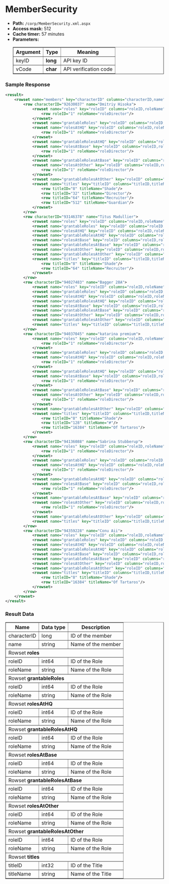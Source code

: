# MemberSecurity

* __Path:__ ``/corp/MemberSecurity.xml.aspx``
* __Access mask:__ 512
* __Cache timer:__ 57 minutes
* __Parameters:__
    <table border="1">
        <tbody>
            <tr>
                <th>Argument</th>
                <th>Type</th>
                <th>Meaning</th>
            </tr>
            <tr>
                <td>keyID</td>
                <td><strong>long</strong></td>
                <td>API key ID</td>
            </tr>
            <tr>
                <td>vCode</td>
                <td><strong>char</strong></td>
                <td>API verification code</td>
            </tr>
        </tbody>
    </table>

### Sample Response

```xml
<result>
    <rowset name="members" key="characterID" columns="characterID,name">
        <row characterID="92630037" name="Dmitriy Hisoka">
            <rowset name="roles" key="roleID" columns="roleID,roleName">
                <row roleID="1" roleName="roleDirector"/>
            </rowset>
            <rowset name="grantableRoles" key="roleID" columns="roleID,roleName"/>
            <rowset name="rolesAtHQ" key="roleID" columns="roleID,roleName">
                <row roleID="1" roleName="roleDirector"/>
            </rowset>
            <rowset name="grantableRolesAtHQ" key="roleID" columns="roleID,roleName"/>
            <rowset name="rolesAtBase" key="roleID" columns="roleID,roleName">
                <row roleID="1" roleName="roleDirector"/>
            </rowset>
            <rowset name="grantableRolesAtBase" key="roleID" columns="roleID,roleName"/>
            <rowset name="rolesAtOther" key="roleID" columns="roleID,roleName">
                <row roleID="1" roleName="roleDirector"/>
            </rowset>
            <rowset name="grantableRolesAtOther" key="roleID" columns="roleID,roleName"/>
            <rowset name="titles" key="titleID" columns="titleID,titleName">
                <row titleID="8" titleName="Shade"/>
                <row titleID="32" titleName="Director"/>
                <row titleID="64" titleName="Recruiter"/>
                <row titleID="512" titleName="Guardian"/>
            </rowset>
        </row>
        <row characterID="93146378" name="Titus Madullier">
            <rowset name="roles" key="roleID" columns="roleID,roleName"/>
            <rowset name="grantableRoles" key="roleID" columns="roleID,roleName"/>
            <rowset name="rolesAtHQ" key="roleID" columns="roleID,roleName"/>
            <rowset name="grantableRolesAtHQ" key="roleID" columns="roleID,roleName"/>
            <rowset name="rolesAtBase" key="roleID" columns="roleID,roleName"/>
            <rowset name="grantableRolesAtBase" key="roleID" columns="roleID,roleName"/>
            <rowset name="rolesAtOther" key="roleID" columns="roleID,roleName"/>
            <rowset name="grantableRolesAtOther" key="roleID" columns="roleID,roleName"/>
            <rowset name="titles" key="titleID" columns="titleID,titleName">
                <row titleID="8" titleName="Shade"/>
                <row titleID="64" titleName="Recruiter"/>
            </rowset>
        </row>
        <row characterID="94027483" name="Bagger 28A">
            <rowset name="roles" key="roleID" columns="roleID,roleName"/>
            <rowset name="grantableRoles" key="roleID" columns="roleID,roleName"/>
            <rowset name="rolesAtHQ" key="roleID" columns="roleID,roleName"/>
            <rowset name="grantableRolesAtHQ" key="roleID" columns="roleID,roleName"/>
            <rowset name="rolesAtBase" key="roleID" columns="roleID,roleName"/>
            <rowset name="grantableRolesAtBase" key="roleID" columns="roleID,roleName"/>
            <rowset name="rolesAtOther" key="roleID" columns="roleID,roleName"/>
            <rowset name="grantableRolesAtOther" key="roleID" columns="roleID,roleName"/>
            <rowset name="titles" key="titleID" columns="titleID,titleName"/>
        </row>
        <row characterID="94037045" name="katarina premium">
            <rowset name="roles" key="roleID" columns="roleID,roleName">
                <row roleID="1" roleName="roleDirector"/>
            </rowset>
            <rowset name="grantableRoles" key="roleID" columns="roleID,roleName"/>
            <rowset name="rolesAtHQ" key="roleID" columns="roleID,roleName">
                <row roleID="1" roleName="roleDirector"/>
            </rowset>
            <rowset name="grantableRolesAtHQ" key="roleID" columns="roleID,roleName"/>
            <rowset name="rolesAtBase" key="roleID" columns="roleID,roleName">
                <row roleID="1" roleName="roleDirector"/>
            </rowset>
            <rowset name="grantableRolesAtBase" key="roleID" columns="roleID,roleName"/>
            <rowset name="rolesAtOther" key="roleID" columns="roleID,roleName">
                <row roleID="1" roleName="roleDirector"/>
            </rowset>
            <rowset name="grantableRolesAtOther" key="roleID" columns="roleID,roleName"/>
            <rowset name="titles" key="titleID" columns="titleID,titleName">
                <row titleID="8" titleName="Shade"/>
                <row titleID="128" titleName="#"/>
                <row titleID="16384" titleName="Of Tartaros"/>
            </rowset>
        </row>
        <row characterID="94136088" name="Sabrina Stubberup">
            <rowset name="roles" key="roleID" columns="roleID,roleName">
                <row roleID="1" roleName="roleDirector"/>
            </rowset>
            <rowset name="grantableRoles" key="roleID" columns="roleID,roleName"/>
            <rowset name="rolesAtHQ" key="roleID" columns="roleID,roleName">
                <row roleID="1" roleName="roleDirector"/>
            </rowset>
            <rowset name="grantableRolesAtHQ" key="roleID" columns="roleID,roleName"/>
            <rowset name="rolesAtBase" key="roleID" columns="roleID,roleName">
                <row roleID="1" roleName="roleDirector"/>
            </rowset>
            <rowset name="grantableRolesAtBase" key="roleID" columns="roleID,roleName"/>
            <rowset name="rolesAtOther" key="roleID" columns="roleID,roleName">
                <row roleID="1" roleName="roleDirector"/>
            </rowset>
            <rowset name="grantableRolesAtOther" key="roleID" columns="roleID,roleName"/>
            <rowset name="titles" key="titleID" columns="titleID,titleName"/>
        </row>
        <row characterID="94359228" name="Conu Aii">
            <rowset name="roles" key="roleID" columns="roleID,roleName"/>
            <rowset name="grantableRoles" key="roleID" columns="roleID,roleName"/>
            <rowset name="rolesAtHQ" key="roleID" columns="roleID,roleName"/>
            <rowset name="grantableRolesAtHQ" key="roleID" columns="roleID,roleName"/>
            <rowset name="rolesAtBase" key="roleID" columns="roleID,roleName"/>
            <rowset name="grantableRolesAtBase" key="roleID" columns="roleID,roleName"/>
            <rowset name="rolesAtOther" key="roleID" columns="roleID,roleName"/>
            <rowset name="grantableRolesAtOther" key="roleID" columns="roleID,roleName"/>
            <rowset name="titles" key="titleID" columns="titleID,titleName">
                <row titleID="8" titleName="Shade"/>
                <row titleID="16384" titleName="Of Tartaros"/>
            </rowset>
        </row>
    </rowset>
</result>
```

### Result Data

<table border="1">
    <tbody>
        <tr>
            <th>Name</th>
            <th>Data type</th>
            <th>Description</th>
        </tr>
        <tr>
            <td>characterID</td>
            <td>long</td>
            <td>ID of the member</td>
        </tr>
        <tr>
            <td>name</td>
            <td>string</td>
            <td>Name of the member</td>
        </tr>
        <tr>
            <td colspan="3">Rowset <strong>roles</strong></td>
        </tr>
        <tr>
            <td>roleID</td>
            <td>int64</td>
            <td>ID of the Role</td>
        </tr>
        <tr>
            <td>roleName</td>
            <td>string</td>
            <td>Name of the Role</td>
        </tr>
        <tr>
            <td colspan="3">Rowset <strong>grantableRoles</strong></td>
        </tr>
        <tr>
            <td>roleID</td>
            <td>int64</td>
            <td>ID of the Role</td>
        </tr>
        <tr>
            <td>roleName</td>
            <td>string</td>
            <td>Name of the Role</td>
        </tr>
        <tr>
            <td colspan="3">Rowset <strong>rolesAtHQ</strong></td>
        </tr>
        <tr>
            <td>roleID</td>
            <td>int64</td>
            <td>ID of the Role</td>
        </tr>
        <tr>
            <td>roleName</td>
            <td>string</td>
            <td>Name of the Role</td>
        </tr>
        <tr>
            <td colspan="3">Rowset <strong>grantableRolesAtHQ</strong></td>
        </tr>
        <tr>
            <td>roleID</td>
            <td>int64</td>
            <td>ID of the Role</td>
        </tr>
        <tr>
            <td>roleName</td>
            <td>string</td>
            <td>Name of the Role</td>
        </tr>
        <tr>
            <td colspan="3">Rowset <strong>rolesAtBase</strong></td>
        </tr>
        <tr>
            <td>roleID</td>
            <td>int64</td>
            <td>ID of the Role</td>
        </tr>
        <tr>
            <td>roleName</td>
            <td>string</td>
            <td>Name of the Role</td>
        </tr>
        <tr>
            <td colspan="3">Rowset <strong>grantableRolesAtBase</strong></td>
        </tr>
        <tr>
            <td>roleID</td>
            <td>int64</td>
            <td>ID of the Role</td>
        </tr>
        <tr>
            <td>roleName</td>
            <td>string</td>
            <td>Name of the Role</td>
        </tr>
        <tr>
            <td colspan="3">Rowset <strong>rolesAtOther</strong></td>
        </tr>
        <tr>
            <td>roleID</td>
            <td>int64</td>
            <td>ID of the Role</td>
        </tr>
        <tr>
            <td>roleName</td>
            <td>string</td>
            <td>Name of the Role</td>
        </tr>
        <tr>
            <td colspan="3">Rowset <strong>grantableRolesAtOther</strong></td>
        </tr>
        <tr>
            <td>roleID</td>
            <td>int64</td>
            <td>ID of the Role</td>
        </tr>
        <tr>
            <td>roleName</td>
            <td>string</td>
            <td>Name of the Role</td>
        </tr>
        <tr>
            <td colspan="3">Rowset <strong>titles</strong></td>
        </tr>
        <tr>
            <td>titleID</td>
            <td>int32</td>
            <td>ID of the Title</td>
         </tr>
         <tr>
            <td>titleName</td>
            <td>string</td>
            <td>Name of the Title</td>
         </tr>
    </tbody>
</table>